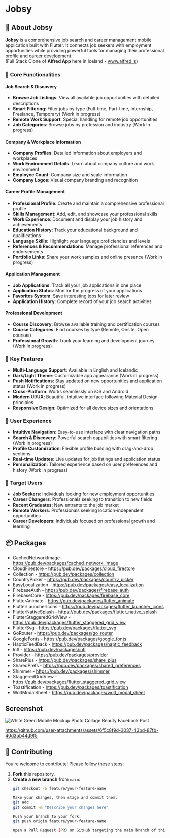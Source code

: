 # Jobsy

## 📱 About Jobsy

**Jobsy** is a comprehensive job search and career management mobile application built with Flutter. It connects job seekers with employment opportunities while providing powerful tools for managing their professional profile and career development. 
<br/>(Full Stack Clone of **Alfred App** here in Iceland - www.alfred.is)

### 🎯 **Core Functionalities**

#### **Job Search & Discovery**
- **Browse Job Listings**: View all available job opportunities with detailed descriptions
- **Smart Filtering**: Filter jobs by type (Full-time, Part-time, Internship, Freelance, Temporary) (Work in progress)
- **Remote Work Support**: Special handling for remote job opportunities
- **Job Categories**: Browse jobs by profession and industry (Work in progress)

#### **Company & Workplace Information**
- **Company Profiles**: Detailed information about employers and workplaces
- **Work Environment Details**: Learn about company culture and work environment
- **Employee Count**: Company size and scale information
- **Company Logos**: Visual company branding and recognition

#### **Career Profile Management**
- **Professional Profile**: Create and maintain a comprehensive professional profile
- **Skills Management**: Add, edit, and showcase your professional skills
- **Work Experience**: Document and display your job history and achievements
- **Education History**: Track your educational background and qualifications
- **Language Skills**: Highlight your language proficiencies and levels
- **References & Recommendations**: Manage professional references and endorsements
- **Portfolio Links**: Share your work samples and online presence (Work in progress)

#### **Application Management**
- **Job Applications**: Track all your job applications in one place
- **Application Status**: Monitor the progress of your applications
- **Favorites System**: Save interesting jobs for later review
- **Application History**: Complete record of your job search activities

#### **Professional Development**
- **Course Discovery**: Browse available training and certification courses
- **Course Categories**: Find courses by type (Remote, Onsite, Open courses)
- **Professional Growth**: Track your learning and development journey (Work in progress)

### 🌟 **Key Features**

- **Multi-Language Support**: Available in English and Icelandic
- **Dark/Light Theme**: Customizable app appearance (Work in progress)
- **Push Notifications**: Stay updated on new opportunities and application status (Work in progress)
- **Cross-Platform**: Works seamlessly on iOS and Android
- **Modern UI/UX**: Beautiful, intuitive interface following Material Design principles
- **Responsive Design**: Optimized for all device sizes and orientations

### 🎨 **User Experience**

- **Intuitive Navigation**: Easy-to-use interface with clear navigation paths
- **Search & Discovery**: Powerful search capabilities with smart filtering (Work in progress)
- **Profile Customization**: Flexible profile building with drag-and-drop sections
- **Real-time Updates**: Live updates for job listings and application status
- **Personalization**: Tailored experience based on user preferences and history (Work in progress)

### 🚀 **Target Users**

- **Job Seekers**: Individuals looking for new employment opportunities
- **Career Changers**: Professionals seeking to transition to new fields
- **Recent Graduates**: New entrants to the job market
- **Remote Workers**: Professionals seeking location-independent opportunities
- **Career Developers**: Individuals focused on professional growth and learning

## :package: Packages
- CachedNetworkImage - https://pub.dev/packages/cached_network_image
- CloudFirestore - https://pub.dev/packages/cloud_firestore
- Collection - https://pub.dev/packages/collection
- CountryPicker - https://pub.dev/packages/country_picker
- EasyLocalization - https://pub.dev/packages/easy_localization
- FirebaseAuth - https://pub.dev/packages/firebase_auth
- FirebaseCore - https://pub.dev/packages/firebase_core
- FlutterAnimate - https://pub.dev/packages/flutter_animate
- FlutterLauncherIcons - https://pub.dev/packages/flutter_launcher_icons
- FlutterNativeSplash - https://pub.dev/packages/flutter_native_splash
- FlutterStaggeredGridView - https://pub.dev/packages/flutter_staggered_grid_view
- FlutterSvg - https://pub.dev/packages/flutter_svg
- GoRouter - https://pub.dev/packages/go_router
- GoogleFonts - https://pub.dev/packages/google_fonts
- HapticFeedBack - https://pub.dev/packages/haptic_feedback
- Intl - https://pub.dev/packages/intl
- Provider - https://pub.dev/packages/provider
- SharePlus - https://pub.dev/packages/share_plus
- SharedPrefs - https://pub.dev/packages/shared_preferences
- Shimmer - https://pub.dev/packages/shimmer
- StaggeredGridView - https://pub.dev/packages/flutter_staggered_grid_view
- Toastification - https://pub.dev/packages/toastification
- WoltModalSheet - https://pub.dev/packages/wolt_modal_sheet

## Screenshot
![White   Green Mobile Mockup Photo Collage Beauty Facebook Post](https://github.com/user-attachments/assets/2e9d8917-cf18-4dc1-9b8f-ae97e7ce85b0)

https://github.com/user-attachments/assets/6f5c8f9d-3037-43bd-87fb-40d3bb44d9f5

## 🤝 Contributing

You’re welcome to contribute! Please follow these steps:

1. **Fork** this repository.
2. **Create a new branch** from `main`:
   ```bash
   git checkout -b feature/your-feature-name

   Make your changes, then stage and commit them:
   git add .
   git commit -m "Describe your changes here"

   Push your branch to your fork:
   git push origin feature/your-feature-name

   Open a Pull Request (PR) on GitHub targeting the main branch of this repo.
